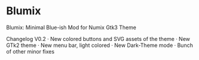 Blumix
======

Blumix: Minimal Blue-ish Mod for Numix Gtk3 Theme

Changelog V0.2
· New colored buttons and SVG assets of the theme 
· New GTk2 theme
· New menu bar, light colored
· New Dark-Theme mode
· Bunch of other minor fixes


